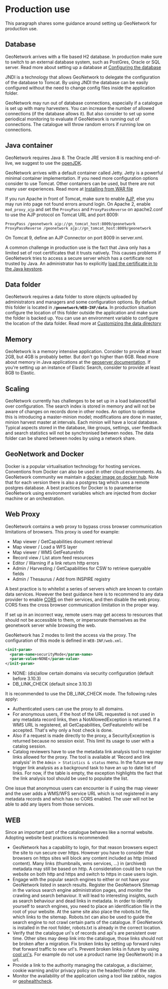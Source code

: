 # Production use

This paragraph shares some guidance around setting up GeoNetwork for production use.

## Database

GeoNetwork arrives with a file based H2 database. In production make sure to switch to an external database system, such as PostGres, Oracle or SQL server. Read more about setting up a database at [Configuring the database](../../install-guide/configuring-database.md)

JNDI is a technology that allows GeoNetwork to delegate the configuration of the database to Tomcat. By using JNDI the database can be easily configured without the need to change config files inside the application folder.

GeoNetwork may run out of database connections, especially if a catalogue is set up with many harvesters. You can increase the number of allowed connections (if the database allows it). But also consider to set up some periodical monitoring to evaluate if GeoNetwork is running out of connections. The catalogue will throw random errors if running low on connections.

## Java container

GeoNetwork requires Java 8. The Oracle JRE version 8 is reaching end-of-live, we suggest to use the [openJDK](https://adoptopenjdk.net).

GeoNetwork arrives with a default container called Jetty. Jetty is a powerful minimal container implementation. If you need more configuration options consider to use Tomcat. Other containers can be used, but there are not many user experiences. Read more at [Installing from WAR file](../../install-guide/installing-from-war-file.md)

If you run Apache in front of Tomcat, make sure to enable [AJP](https://tomcat.apache.org/tomcat-4.0-doc/config/ajp.html), else you may run into page not found errors around login. On Apache 2, enable `mod_proxy_ajp` and set the `ProxyPass` and `ProxyPassReverse` on apache2.conf to use the AJP protocol on Tomcat URL and port 8009:

``` shell
ProxyPass /geonetwork ajp://gn_tomcat_host:8009/geonetwork
ProxyPassReverse /geonetwork ajp://gn_tomcat_host:8009/geonetwork
```

On Tomcat 9, define an AJP Connector on port 8009 in server.xml.

A common challenge in production use is the fact that Java only has a limited set of root certificates that it trusts natively. This causes problems if GeoNetwork tries to access a secure server which has a certificate not trusted by Java. An administrator has to explicitly [load the certificate in to the Java keystore](https://stackoverflow.com/questions/4325263/how-to-import-a-cer-certificate-into-a-java-keystore).

## Data folder

GeoNetwork requires a data folder to store objects uploaded by administrators and managers and some configuration options. By default this folder is located in **`/geonetwork/WEB-INF/data`**. In production situation configure the location of this folder outside the application and make sure the folder is backed up. You can use an environment variable to configure the location of the data folder. Read more at [Customizing the data directory](../../install-guide/customizing-data-directory.md)

## Memory

GeoNetwork is a memory intensive application. Consider to provide at least 2GB, but 4GB is probably better. But don't go higher than 6GB. Read more about memory in Java applications at the [geoserver documentation](https://docs.geoserver.org/stable/en/user/production/container.html). If you're setting up an instance of Elastic Search, consider to provide at least 8GB to Elastic.

## Scaling

GeoNetwork currently has challenges to be set up in a load balanced/fail over configuration. The search index is stored in memory and will not be aware of changes on records done in other nodes. An option to optimise this is introducing a master-minion model; modifications are done in master, minion harvest master at intervals. Each minion will have a local database. Typical aspects stored in the database, like groups, settings, user feedback and search statistics will not be synchronised between nodes. The data folder can be shared between nodes by using a network share.

## GeoNetwork and Docker

Docker is a popular virtualisation technology for hosting services. Conventions from Docker can also be used in other cloud environments. As GeoNetwork community we maintain a [docker image on docker hub](https://hub.docker.com/_/geonetwork). Note that for each version there is also a postgres tag which uses a remote postgres database. A best practices for Docker is to parameterise GeoNetwork using environment variables which are injected from docker machine or an orchestration.

## Web Proxy

GeoNetwork contains a web proxy to bypass cross browser communication limitations of browsers. This proxy is used for example:

-   Map viewer / GetCapabilities document retrieval
-   Map viewer / Load a WFS layer
-   Map viewer / WMS GetFeatureInfo
-   Record view / List atom feed resources
-   Editor / Warning if a link return http errors
-   Admin / Harvesting / GetCapabilities for CSW to retrieve queryable fields
-   Admin / Thesaurus / Add from INSPIRE registry

A best practice is to whitelist a series of servers which are known to contain data services. However the best guidance here is to recommend to any data provider to enable [CORS](https://en.wikipedia.org/wiki/Cross-origin_resource_sharing) on their services, and then disable the web proxy. CORS fixes the cross browser communication limitation in the proper way.

If set up in an incorrect way, remote users may get access to resources that should not be accessible to them, or impersonate themselves as the geonetwork server while browsing the web.

GeoNetwork has 2 modes to limit the access via the proxy. The configuration of this mode is defined in ``WEB-INF/web.xml``.

``` xml
<init-param>
  <param-name>securityMode</param-name>
  <param-value>NONE</param-value>
</init-param>
```

-   NONE: (dis)allow certain domains via security configuration (default before 3.10.3)
-   DB_LINK_CHECK (default since 3.10.3)

It is recommended to use the DB_LINK_CHECK mode. The following rules apply:

-   Authenticated users can use the proxy to all domains.
-   For anonymous users, if the host of the URL requested is not used in any metadata record links, then a NotAllowedException is returned. If a WMS URL is registered, all GetCapabilities, GetFeatureInfo will be accepted. That's why only a host check is done.
-   Also if a request is made directly to the proxy, a SecurityException is returned because no session exist. This limit its usage to user with a catalog session.
-   Catalog reviewers have to use the metadata link analysis tool to register links allowed for the proxy. The tool is available at 'Record and link analysis' in the ``Admin > Statistics & status`` menu. In the future we may trigger link analysis as a background task to have an up to date list of links. For now, if the table is empty, the exception highlights the fact that the link analysis tool should be used to populate the list.

One issue that anonymous users can encounter is if using the map viewer and the user adds a WMS/WFS service URL which is not registered in any metadata records and which has no CORS enabled. The user will not be able to add any layers from those services.

## WEB

Since an important part of the catalogue behaves like a normal website. Adopting website best practices is recommended:

-   GeoNetwork has a capability to login, for that reason browsers expect the site to run secure over https. However you have to consider that browsers on https sites will block any content included as http (mixed content). Many links (thumbnails, wms services, \...) in (archived) metadata may still be based on http. A consideration could be to run the website on both http and https and switch to https in case users login.
-   Engage with the popular search engines to either or not have your GeoNetwork listed in search results. Register the GeoNetwork Sitemap in the various search engine administration pages, and monitor the crawling and search behaviour. It will lead to interesting insights, such as search behaviour and dead links in metadata. In order to identify yourself to search engines, you need to place an identification file in the root of your website. At the same site also place the robots.txt file, which links to the sitemap. Robots.txt can also be used to guide the search engine to not crawl certain parts of the catalogue. If GeoNetwork is installed in the root folder, robots.txt is already in the correct location.
-   Verify that the catalogue uri's of records and api's are persistent over time. Other sites may deep link into the catalogue, those links should not be broken after a migration. Fix broken links by setting up forward rules that forward traffic to new url's. Prevent broken links in future by using [cool uri's](https://www.w3.org/TR/cooluris/). For example do not use a product name (eg GeoNetwork) in a url.
-   Provide a link to the authority managing the catalogue, a disclaimer, cookie warning and/or privacy policy on the header/footer of the site.
-   Monitor the availability of the application using a tool like zabbix, nagios or [geohealthcheck](https://geohealthcheck.org/).
